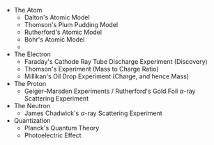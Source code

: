 - The Atom
	- Dalton's Atomic Model
	- Thomson's Plum Pudding Model
	- Rutherford's Atomic Model
	- Bohr's Atomic Model
	- 
- The Electron
	- Faraday's Cathode Ray Tube Discharge Experiment (Discovery)
	- Thomson's Experiment (Mass to Charge Ratio)
	- Millikan's Oil Drop Experiment (Charge, and hence Mass)
- The Proton
	- Geiger–Marsden Experiments / Rutherford's Gold Foil $\alpha$-ray Scattering Experiment
- The Neutron
	- James Chadwick's $\alpha$-ray Scattering Experiment
- Quantization
	- Planck's Quantum Theory
	- Photoelectric Effect